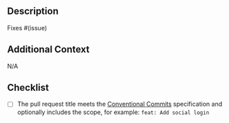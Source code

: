 ## Description

<!-- Please include a summary of the change and which issue is fixed. Also, include relevant motivation and context. List any dependencies that are required for this change. -->

Fixes #(issue)

## Additional Context

<!-- Add any other context or information about the pull request here. -->

N/A

## Checklist

- [ ] The pull request title meets the [Conventional Commits](https://www.conventionalcommits.org/en/v1.0.0/) specification and optionally includes the scope, for example: `feat: Add social login`
